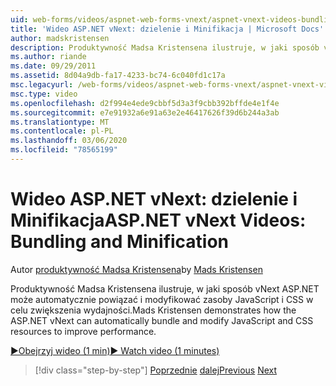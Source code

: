 ```yaml
---
uid: web-forms/videos/aspnet-web-forms-vnext/aspnet-vnext-videos-bundling-and-minification
title: 'Wideo ASP.NET vNext: dzielenie i Minifikacja | Microsoft Docs'
author: madskristensen
description: Produktywność Madsa Kristensena ilustruje, w jaki sposób vNext ASP.NET może automatycznie powiązać i modyfikować zasoby JavaScript i CSS w celu zwiększenia wydajności.
ms.author: riande
ms.date: 09/29/2011
ms.assetid: 8d04a9db-fa17-4233-bc74-6c040fd1c17a
msc.legacyurl: /web-forms/videos/aspnet-web-forms-vnext/aspnet-vnext-videos-bundling-and-minification
msc.type: video
ms.openlocfilehash: d2f994e4ede9cbbf5d3a3f9cbb392bffde4e1f4e
ms.sourcegitcommit: e7e91932a6e91a63e2e46417626f39d6b244a3ab
ms.translationtype: MT
ms.contentlocale: pl-PL
ms.lasthandoff: 03/06/2020
ms.locfileid: "78565199"
---
```

# <a name="aspnet-vnext-videos-bundling-and-minification"></a><span data-ttu-id="df0c7-103">Wideo ASP.NET vNext: dzielenie i Minifikacja</span><span class="sxs-lookup"><span data-stu-id="df0c7-103">ASP.NET vNext Videos: Bundling and Minification</span></span>

<span data-ttu-id="df0c7-104">Autor [produktywność Madsa Kristensena](https://github.com/madskristensen)</span><span class="sxs-lookup"><span data-stu-id="df0c7-104">by [Mads Kristensen](https://github.com/madskristensen)</span></span>

<span data-ttu-id="df0c7-105">Produktywność Madsa Kristensena ilustruje, w jaki sposób vNext ASP.NET może automatycznie powiązać i modyfikować zasoby JavaScript i CSS w celu zwiększenia wydajności.</span><span class="sxs-lookup"><span data-stu-id="df0c7-105">Mads Kristensen demonstrates how the ASP.NET vNext can automatically bundle and modify JavaScript and CSS resources to improve performance.</span></span>

[<span data-ttu-id="df0c7-106">&#9654;Obejrzyj wideo (1 min)</span><span class="sxs-lookup"><span data-stu-id="df0c7-106">&#9654; Watch video (1 minutes)</span></span>](https://channel9.msdn.com/Blogs/ASP-NET-Site-Videos/aspnet-vnext-videos-bundling-and-minification)

> [!div class="step-by-step"]
> <span data-ttu-id="df0c7-107">[Poprzednie](aspnet-45-web-forms-strong-typed-data-controls.md)
> [dalej](getting-started-with-the-next-version-of-aspnet.md)</span><span class="sxs-lookup"><span data-stu-id="df0c7-107">[Previous](aspnet-45-web-forms-strong-typed-data-controls.md)
[Next](getting-started-with-the-next-version-of-aspnet.md)</span></span>
